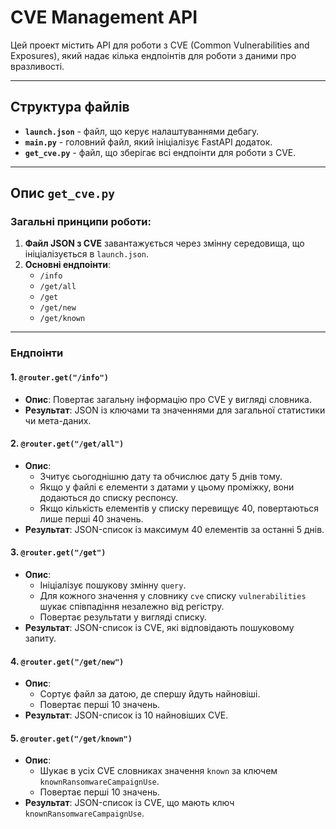 # CVE Management API

Цей проект містить API для роботи з CVE (Common Vulnerabilities and Exposures), який надає кілька ендпоінтів для роботи з даними про вразливості.

---

## **Структура файлів**

- **`launch.json`** - файл, що керує налаштуваннями дебагу.
- **`main.py`** - головний файл, який ініціалізує FastAPI додаток.
- **`get_cve.py`** - файл, що зберігає всі ендпоінти для роботи з CVE.

---

## **Опис `get_cve.py`**

### Загальні принципи роботи:
1. **Файл JSON з CVE** завантажується через змінну середовища, що ініціалізується в `launch.json`.
2. **Основні ендпоінти**:
   - `/info`
   - `/get/all`
   - `/get`
   - `/get/new`
   - `/get/known`

---

### **Ендпоінти**

#### **1. `@router.get("/info")`**
- **Опис**: Повертає загальну інформацію про CVE у вигляді словника.
- **Результат**: JSON із ключами та значеннями для загальної статистики чи мета-даних.

#### **2. `@router.get("/get/all")`**
- **Опис**:
  - Зчитує сьогоднішню дату та обчислює дату 5 днів тому.
  - Якщо у файлі є елементи з датами у цьому проміжку, вони додаються до списку респонсу.
  - Якщо кількість елементів у списку перевищує 40, повертаються лише перші 40 значень.
- **Результат**: JSON-список із максимум 40 елементів за останні 5 днів.

#### **3. `@router.get("/get")`**
- **Опис**:
  - Ініціалізує пошукову змінну `query`.
  - Для кожного значення у словнику `cve` списку `vulnerabilities` шукає співпадіння незалежно від регістру.
  - Повертає результати у вигляді списку.
- **Результат**: JSON-список із CVE, які відповідають пошуковому запиту.

#### **4. `@router.get("/get/new")`**
- **Опис**:
  - Сортує файл за датою, де спершу йдуть найновіші.
  - Повертає перші 10 значень.
- **Результат**: JSON-список із 10 найновіших CVE.

#### **5. `@router.get("/get/known")`**
- **Опис**:
  - Шукає в усіх CVE словниках значення `known` за ключем `knownRansomwareCampaignUse`.
  - Повертає перші 10 значень.
- **Результат**: JSON-список із CVE, що мають ключ `knownRansomwareCampaignUse`.
